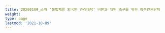 ```yaml
---
title: 20200109_소위 ‘불법체류 외국인 관리대책’ 비판과 대안 촉구를 위한 이주인권단체 공동 기자회견
weight: 
type: page
lastmod: '2021-10-09'
---
```

